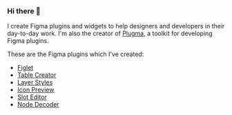 ### Hi there 👋

I create Figma plugins and widgets to help designers and developers in their day-to-day work. I'm also the creator of [Plugma](https://github.com/gavinmcfarland/plugma/tree/refactor/version-2-beta), a toolkit for developing Figma plugins.

These are the Figma plugins which I've created:

- [Figlet](https://www.figma.com/community/plugin/1215620774867583125/Figlet)
- [Table Creator](https://www.figma.com/community/plugin/885838970710285271/Table-Creator)
- [Layer Styles](https://www.figma.com/community/plugin/908303483495091267/Layer-Styles)
- [Icon Preview](https://www.figma.com/community/plugin/888907972695800109/Icon-Preview)
- [Slot Editor](https://www.figma.com/community/plugin/1017768834174399811/Slot-Editor)
- [Node Decoder](https://www.figma.com/community/plugin/933372797518031971/Node-Decoder)

<!--
**gavinmcfarland/gavinmcfarland** is a ✨ _special_ ✨ repository because its `README.md` (this file) appears on your GitHub profile.

Here are some ideas to get you started:

- 🔭 I’m currently working on ...
- 🌱 I’m currently learning ...
- 👯 I’m looking to collaborate on ...
- 🤔 I’m looking for help with ...
- 💬 Ask me about ...
- 📫 How to reach me: ...
- 😄 Pronouns: ...
- ⚡ Fun fact: ...
-->
